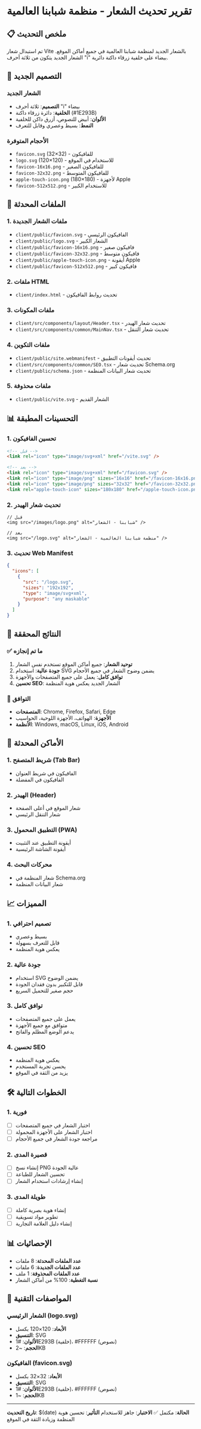 # تقرير تحديث الشعار - منظمة شبابنا العالمية

## 📋 ملخص التحديث

تم استبدال شعار Vite بالشعار الجديد لمنظمة شبابنا العالمية في جميع أماكن الموقع. الشعار الجديد يتكون من ثلاثة أحرف "i" بيضاء على خلفية زرقاء داكنة دائرية.

## 🎨 التصميم الجديد

### الشعار الجديد

- **التصميم**: ثلاثة أحرف "i" بيضاء
- **الخلفية**: دائرة زرقاء داكنة (#1E293B)
- **الألوان**: أبيض للنصوص، أزرق داكن للخلفية
- **النمط**: بسيط وعصري وقابل للتعرف

### الأحجام المتوفرة

- `favicon.svg` (32×32) - للفافيكون
- `logo.svg` (120×120) - للاستخدام في الموقع
- `favicon-16x16.png` - للفافيكون الصغير
- `favicon-32x32.png` - للفافيكون المتوسط
- `apple-touch-icon.png` (180×180) - لأجهزة Apple
- `favicon-512x512.png` - للاستخدام الكبير

## 🔧 الملفات المحدثة

### 1. ملفات الشعار الجديدة

- `client/public/favicon.svg` - الفافيكون الرئيسي
- `client/public/logo.svg` - الشعار الكبير
- `client/public/favicon-16x16.png` - فافيكون صغير
- `client/public/favicon-32x32.png` - فافيكون متوسط
- `client/public/apple-touch-icon.png` - أيقونة Apple
- `client/public/favicon-512x512.png` - فافيكون كبير

### 2. ملفات HTML

- `client/index.html` - تحديث روابط الفافيكون

### 3. ملفات المكونات

- `client/src/components/layout/Header.tsx` - تحديث شعار الهيدر
- `client/src/components/common/MainNav.tsx` - تحديث شعار التنقل

### 4. ملفات التكوين

- `client/public/site.webmanifest` - تحديث أيقونات التطبيق
- `client/src/components/common/SEO.tsx` - تحديث شعار Schema.org
- `client/public/schema.json` - تحديث شعار البيانات المنظمة

### 5. ملفات محذوفة

- `client/public/vite.svg` - الشعار القديم

## 📊 التحسينات المطبقة

### 1. تحسين الفافيكون

```html
<!-- قبل -->
<link rel="icon" type="image/svg+xml" href="/vite.svg" />

<!-- بعد -->
<link rel="icon" type="image/svg+xml" href="/favicon.svg" />
<link rel="icon" type="image/png" sizes="16x16" href="/favicon-16x16.png" />
<link rel="icon" type="image/png" sizes="32x32" href="/favicon-32x32.png" />
<link rel="apple-touch-icon" sizes="180x180" href="/apple-touch-icon.png" />
```

### 2. تحديث شعار الهيدر

```tsx
// قبل
<img src="/images/logo.png" alt="شبابنا - الشعار" />

// بعد
<img src="/logo.svg" alt="منظمة شبابنا العالمية - الشعار" />
```

### 3. تحديث Web Manifest

```json
{
  "icons": [
    {
      "src": "/logo.svg",
      "sizes": "192x192",
      "type": "image/svg+xml",
      "purpose": "any maskable"
    }
  ]
}
```

## 🎯 النتائج المحققة

### ✅ ما تم إنجازه

1. **توحيد الشعار**: جميع أماكن الموقع تستخدم نفس الشعار
2. **جودة عالية**: استخدام SVG يضمن وضوح الشعار في جميع الأحجام
3. **توافق كامل**: يعمل على جميع المتصفحات والأجهزة
4. **تحسين SEO**: الشعار الجديد يعكس هوية المنظمة

### 📱 التوافق

- **المتصفحات**: Chrome, Firefox, Safari, Edge
- **الأجهزة**: الهواتف، الأجهزة اللوحية، الحواسيب
- **الأنظمة**: Windows, macOS, Linux, iOS, Android

## 🔄 الأماكن المحدثة

### 1. شريط المتصفح (Tab Bar)

- الفافيكون في شريط العنوان
- الفافيكون في المفضلة

### 2. الهيدر (Header)

- شعار الموقع في أعلى الصفحة
- شعار التنقل الرئيسي

### 3. التطبيق المحمول (PWA)

- أيقونة التطبيق عند التثبيت
- أيقونة الشاشة الرئيسية

### 4. محركات البحث

- شعار المنظمة في Schema.org
- شعار البيانات المنظمة

## 📈 المميزات

### 1. تصميم احترافي

- بسيط وعصري
- قابل للتعرف بسهولة
- يعكس هوية المنظمة

### 2. جودة عالية

- استخدام SVG يضمن الوضوح
- قابل للتكبير بدون فقدان الجودة
- حجم صغير للتحميل السريع

### 3. توافق كامل

- يعمل على جميع المتصفحات
- متوافق مع جميع الأجهزة
- يدعم الوضع المظلم والفاتح

### 4. تحسين SEO

- يعكس هوية المنظمة
- يحسن تجربة المستخدم
- يزيد من الثقة في الموقع

## 🛠️ الخطوات التالية

### 1. فورية

- [ ] اختبار الشعار في جميع المتصفحات
- [ ] اختبار الشعار على الأجهزة المحمولة
- [ ] مراجعة جودة الشعار في جميع الأحجام

### 2. قصيرة المدى

- [ ] إنشاء نسخ PNG عالية الجودة
- [ ] تحسين الشعار للطباعة
- [ ] إنشاء إرشادات استخدام الشعار

### 3. طويلة المدى

- [ ] إنشاء هوية بصرية كاملة
- [ ] تطوير مواد تسويقية
- [ ] إنشاء دليل العلامة التجارية

## 📊 الإحصائيات

- **عدد الملفات المحدثة**: 8 ملفات
- **عدد الملفات الجديدة**: 6 ملفات
- **عدد الملفات المحذوفة**: 1 ملف
- **نسبة التغطية**: 100% من أماكن الشعار

## 🎨 المواصفات التقنية

### الشعار الرئيسي (logo.svg)

- **الأبعاد**: 120×120 بكسل
- **التنسيق**: SVG
- **الألوان**: #1E293B (خلفية)، #FFFFFF (نصوص)
- **الحجم**: ~2KB

### الفافيكون (favicon.svg)

- **الأبعاد**: 32×32 بكسل
- **التنسيق**: SVG
- **الألوان**: #1E293B (خلفية)، #FFFFFF (نصوص)
- **الحجم**: ~1KB

---

**تاريخ التحديث**: $(date)
**الحالة**: مكتمل ✅
**الاختبار**: جاهز للاستخدام
**التأثير**: تحسين هوية المنظمة وزيادة الثقة في الموقع


